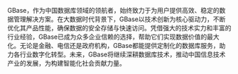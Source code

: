 GBase，作为中国数据库领域的领航者，始终致力于为用户提供高效、稳定的数据管理解决方案。在大数据时代背景下，GBase以技术创新为核心驱动力，不断优化其产品性能，确保数据的安全存储与快速访问。凭借强大的技术实力和丰富的行业经验，GBase已成为众多企业信赖的选择，帮助它们实现数据价值的最大化。无论是金融、电信还是政府机构，GBase都能提供定制化的数据库服务，助力各行业数字化转型。未来，GBase将继续深耕数据库技术，推动中国信息技术产业的发展，为构建智能化社会贡献力量。